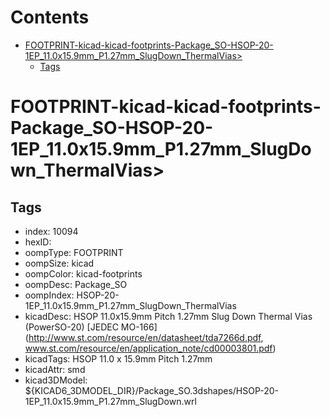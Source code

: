 



Contents
========

* [FOOTPRINT-kicad-kicad-footprints-Package_SO-HSOP-20-1EP_11.0x15.9mm_P1.27mm_SlugDown_ThermalVias>](#footprint-kicad-kicad-footprints-package_so-hsop-20-1ep_110x159mm_p127mm_slugdown_thermalvias)
	* [Tags](#tags)

# FOOTPRINT-kicad-kicad-footprints-Package_SO-HSOP-20-1EP_11.0x15.9mm_P1.27mm_SlugDown_ThermalVias>

## Tags

- index: 10094
- hexID: 
- oompType: FOOTPRINT
- oompSize: kicad
- oompColor: kicad-footprints
- oompDesc: Package_SO
- oompIndex: HSOP-20-1EP_11.0x15.9mm_P1.27mm_SlugDown_ThermalVias
- kicadDesc: HSOP 11.0x15.9mm Pitch 1.27mm Slug Down Thermal Vias (PowerSO-20) [JEDEC MO-166] (http://www.st.com/resource/en/datasheet/tda7266d.pdf, www.st.com/resource/en/application_note/cd00003801.pdf)
- kicadTags: HSOP 11.0 x 15.9mm Pitch 1.27mm
- kicadAttr: smd
- kicad3DModel: ${KICAD6_3DMODEL_DIR}/Package_SO.3dshapes/HSOP-20-1EP_11.0x15.9mm_P1.27mm_SlugDown.wrl
